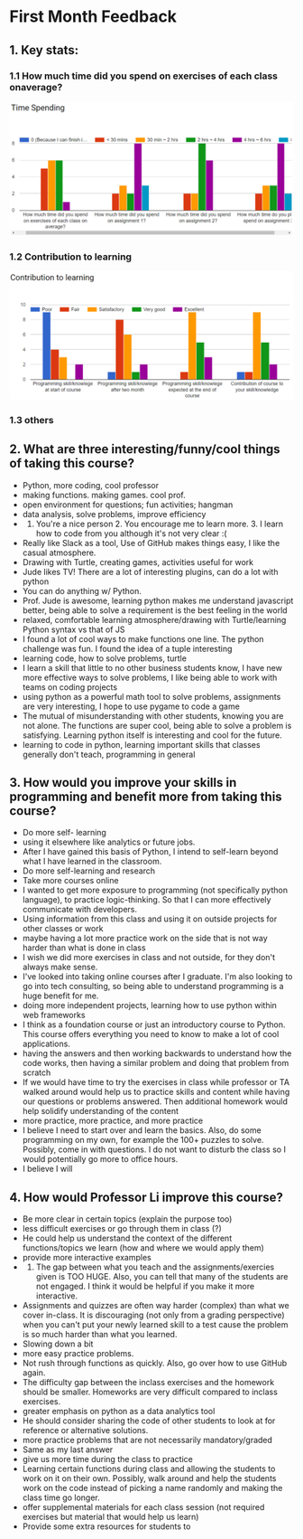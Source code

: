 # First Month Feedback

## 1. Key stats:
### 1.1 How much time did you spend on exercises of each class onaverage?
!['Time Spending'](time.png)

### 1.2 Contribution to learning
!['contribution'](contribution.png)

### 1.3 others



## 2. What are three interesting/funny/cool things of taking this course?
- Python, more coding, cool professor
- making functions. making games. cool prof.
- open environment for questions; fun activities; hangman
- data analysis, solve problems, improve efficiency
- 1. You're a nice person 2. You encourage me to learn more. 3. I learn how to code from you although it's not very clear :(
- Really like Slack as a tool, Use of GitHub makes things easy, I like the casual atmosphere.
- Drawing with Turtle, creating games, activities useful for work
- Jude likes TV! There are a lot of interesting plugins, can do a lot with python
- You can do anything w/ Python.
- Prof. Jude is awesome, learning python makes me understand javascript better, being able to solve a requirement is the best feeling in the world
- relaxed, comfortable learning atmosphere/drawing with Turtle/learning Python syntax vs that of JS
- I found a lot of cool ways to make functions one line. The python challenge was fun. I found the idea of a tuple interesting
- learning code, how to solve problems, turtle
- I learn a skill that little to no other business students know, I have new more effective ways to solve problems, I like being able to work with teams on coding projects
- using python as a powerful math tool to solve problems, assignments are very interesting, I hope to use pygame to code a game
- The mutual of misunderstanding with other students, knowing you are not alone. The functions are super cool, being able to solve a problem is satisfying. Learning python itself is interesting and cool for the future.
- learning to code in python, learning important skills that classes generally don't teach, programming in general

## 3. How would you improve your skills in programming and benefit more from taking this course?
- Do more self- learning
- using it elsewhere like analytics or future jobs. 
- After I have gained this basis of Python, I intend to self-learn beyond what I have learned in the classroom. 
- Do more self-learning and research
- Take more courses online
- I wanted to get more exposure to programming (not specifically python language), to practice logic-thinking. So that I can more effectively communicate with developers. 
- Using information from this class and using it on outside projects for other classes or work
- maybe having a lot more  practice work on the side that is not way harder than what is done in class
- I wish we did more exercises in class and not outside, for they don't always make sense. 
- I've looked into taking online courses after I graduate. I'm also looking to go into tech consulting, so being able to understand programming is a huge benefit for me. 
- doing more independent projects, learning how to use python within web frameworks
- I think as a foundation course or just an introductory course to Python. This course offers everything you need to know to make a lot of cool applications.
- having the answers and then working backwards to understand how the code works, then having a similar problem and doing that problem from scratch
- If we would have time to try the exercises in class while professor or TA walked around would help us to practice skills and content while having our questions or problems answered. Then additional homework would help solidify understanding of the content
- more practice, more practice, and more practice
- I believe I need to start over and learn the basics. Also, do some programming on my own, for example the 100+ puzzles to solve. Possibly, come in with questions. I do not want to disturb the class so I would potentially go more to office hours. 
- I believe I will 


## 4. How would Professor Li improve this course?

- Be more clear in certain topics (explain the purpose too)
- less difficult exercises or go through them in class (?)
- He could help us understand the context of the different functions/topics we learn (how and where we would apply them)
- provide more interactive examples 
- 1. The gap between what you teach and the assignments/exercies given is TOO HUGE. Also, you can tell that many of the students are not engaged. I think it would be helpful if you make it more interactive.
- Assignments and quizzes are often way harder (complex) than what we cover in-class. It is discouraging (not only from a grading perspective) when you can't put your newly learned skill to a test cause the problem is so much harder than what you learned. 
- Slowing down a bit
- more easy practice problems.
- Not rush through functions as quickly. Also, go over how to use GitHub again.
- The difficulty gap between the inclass exercises and the homework should be smaller. Homeworks are very difficult compared to inclass exercises.
- greater emphasis on python as a data analytics tool
- He should consider sharing the code of other students to look at for reference or alternative solutions.
- more practice problems that are not necessarily mandatory/graded 
- Same as my last answer
- give us more time during the class to practice
- Learning certain functions during class and allowing the students to work on it on their own. Possibly, walk around and help the students work on the code instead of picking a name randomly and making the class time go longer. 
- offer supplemental materials for each class session (not required exercises but material that would help us learn)
- Provide some extra resources for students to  